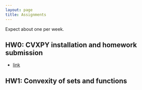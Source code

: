```yaml
---
layout: page
title: Assignments
---
```


Expect about one per week.

## HW0: CVXPY installation and homework submission
- [link](data/hw0/)

## HW1: Convexity of sets and functions